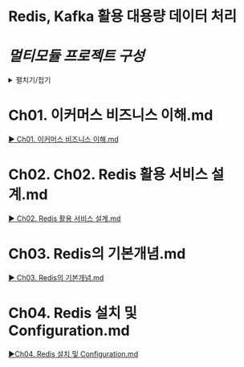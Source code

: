 # Redis, Kafka 활용 대용량 데이터 처리

# *멀티모듈 프로젝트 구성*
<details>
<summary>펼치기/접기</summary>

### 1. Spring Project 생성 (Root 모듈)
  - 생성된 Root 모듈 프로젝트의 src 디렉토리 제거
### 2. Main Thread 서버 모듈 구성 (module-application)
  - Root 모듈 Project에서 새 Module추가  
    - Spring Initializer 선택  
      (Spring으로 해야 Boot Main Thread 클래스가 생성되며 일반 module일 경우 일반 Main클래스가 생성된다.)
      - Spring module의 경우 아래 부분을 직접 추가해 줘야 한다.
        - {root module}/pom.xml
            ```xml
            </developers>
              <!-- module 추가 시작  -->
              <modules>
                <module>module-application</module>
              </modules>
              <!-- module 추가 종료  -->
            <scm>
            ```
        - {child module}/pom.xml
          ```xml
          <!-- 기존 spring에서 root module로 수정  -->
          <parent>
            <groupId>com.fc</groupId>
            <artifactId>fc-ecommerce</artifactId>
            <version>0.0.1-SNAPSHOT</version>
            <relativePath/> <!-- lookup parent from repository -->
          </parent>
          ```
### 3. 순수 컴포넌트 모듈 구성 (module-redis/module-kafka)
  - Root 모듈 Project에서 새 Module추가
    - New Module을 선택
### 4. Root 모듈 pom.xml에 자식 모듈을 dependency로 관리한다.
  - (root module)/pom.xml
   ```xml
   <dependency>
       <groupId>com.fc</groupId>
       <artifactId>module-redis</artifactId>
       <version>0.0.1-SNAPSHOT</version>
   </dependency>
   <dependency>
       <groupId>com.fc</groupId>
       <artifactId>module-application</artifactId>
       <version>0.0.1-SNAPSHOT</version>
   </dependency>
   ```
### 5. Main Thread 서버 모듈의 Main클래스 수정
- @SpringBootApplication 어노테이션 scanBasePackages 옵션 추가
  - module-application/MainApplication.java
    ```java
    @SpringBootApplication(
            /* 모든 모듈을 다 스캔하는 것은 시간도 오래걸리고 굉장히 비효율적이기 때문에, 빈으로 등록해야 되는 필요한 것들만 명시한다. */
            scanBasePackages = {"com.fc.moduleredis"}
    )
    public class MainApplication {/*생략*/}
    ```
### cylce 관련 디펜던시 순환참조 문제
- Build Output Error Message
  ```text/plain
  java: Annotation processing is not supported for module cycles. Please ensure that all modules from cycle [module-application,module-redis] are excluded from annotation processing
  ```
- {root module}/pom.xml
  ```xml
  <build>
    <plugins>
      <plugin>
        <groupId>org.apache.maven.plugins</groupId>
        <artifactId>maven-compiler-plugin</artifactId>
        <version>3.10.1</version>
        <configuration>
          <compilerArgs>
            <arg>-proc:none</arg> <!-- 애너테이션 프로세서를 비활성화 -->
          </compilerArgs>
        </configuration>
      </plugin>
    </plugins>
  </build>
  ```
</details>

# Ch01. 이커머스 비즈니스 이해.md
[▶ Ch01. 이커머스 비즈니스 이해.md](Ch01.%20%EC%9D%B4%EC%BB%A4%EB%A8%B8%EC%8A%A4%20%EB%B9%84%EC%A6%88%EB%8B%88%EC%8A%A4%20%EC%9D%B4%ED%95%B4.md)

# Ch02. Ch02. Redis 활용 서비스 설계.md
[▶ Ch02. Redis 활용 서비스 설계.md](Ch02.%20Redis%20%ED%99%9C%EC%9A%A9%20%EC%84%9C%EB%B9%84%EC%8A%A4%20%EC%84%A4%EA%B3%84.md)

# Ch03. Redis의 기본개념.md
[▶ Ch03. Redis의 기본개념.md](Ch03.%20Redis%EC%9D%98%20%EA%B8%B0%EB%B3%B8%EA%B0%9C%EB%85%90.md)

# Ch04. Redis 설치 및 Configuration.md
[▶Ch04. Redis 설치 및 Configuration.md](Ch04.%20Redis%20%EC%84%A4%EC%B9%98%20%EB%B0%8F%20Configuration.md)